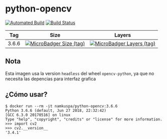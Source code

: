 # python-opencv

[![Automated Build](https://img.shields.io/docker/automated/namkuspa/python-opencv.svg)](https://hub.docker.com/r/namkuspa/python-opencv/)
[![Build Status](https://img.shields.io/docker/build/namkuspa/python-opencv.svg)](https://hub.docker.com/r/namkuspa/python-opencv/)


| Tag          | Size | Layers |
|--------------|------|--------|
| 3.6.6 | [![MicroBadger Size (tag)](https://img.shields.io/microbadger/image-size/namkuspa/python-opencv/3.6.6.svg)](https://hub.docker.com/r/namkuspa/python-opencv/)    | [![MicroBadger Layers (tag)](https://img.shields.io/microbadger/layers/namkuspa/python-opencv/3.6.6.svg)](https://hub.docker.com/r/namkuspa/python-opencv/)|


## Nota
Esta imagen usa la version `headless` del wheel `opencv-python`, ya que no necesita las depencias para interfaz grafica

## ¿Cómo usar?
```console
$ docker run --rm -it namkuspa/python-opencv:3.6.6
Python 3.6.6 (default, Jun 27 2018, 22:32:42) 
[GCC 6.3.0 20170516] on linux
Type "help", "copyright", "credits" or "license" for more information.
>>> import cv2
>>> cv2.__version__
'3.4.1'
```